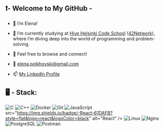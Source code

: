 ## ❗- Welcome to My GitHub -

- 🙋 I’m Elena!
- 🎒 I’m currently studying at <a href="https://www.hive.fi/en/" target="_blank">Hive Helsinki Code School</a> (<a href="https://www.42network.org" target="_blank">42Network</a>), where I’m diving deep into the world of programming and problem-solving.

- 💬 Feel free to browse and connect!
- 📧 elena.polkhovski@gmail.com
- 📫  <a href="https://fi.linkedin.com/in/elena-polkhovski-58635026">My LinkedIn Profile</a>

## 🖥️ - Stack:
![C](https://img.shields.io/badge/-C-00599C?style=flat&logo=c&logoColor=white)
![C++](https://img.shields.io/badge/-C++-00599C?style=flat&logo=cplusplus&logoColor=white)
![Docker](https://img.shields.io/badge/-Docker-2496ED?style=flat&logo=docker&logoColor=white)
![Git](https://img.shields.io/badge/-Git-F05032?style=flat&logo=git&logoColor=white)
![JavaScript](https://img.shields.io/badge/-JavaScript-F7DF1E?style=flat&logo=javascript&logoColor=black)
src="https://img.shields.io/badge/-React-61DAFB?style=flat&logo=react&logoColor=black" alt="React" />
![Linux](https://img.shields.io/badge/-Linux-FCC624?style=flat&logo=linux&logoColor=black)
![Nginx](https://img.shields.io/badge/-Nginx-009639?style=flat&logo=nginx&logoColor=white)
![PostgreSQL](https://img.shields.io/badge/-PostgreSQL-336791?style=flat&logo=postgresql&logoColor=white)
![Postman](https://img.shields.io/badge/-Postman-FF6C37?style=flat&logo=postman&logoColor=white)



<!--
**lenkras/lenkras** is a ✨ _special_ ✨ repository because its `README.md` (this file) appears on your GitHub profile.

Here are some ideas to get you started:

- 🔭 I’m currently working on ...
- 🌱 I’m currently learning ...
- 👯 I’m looking to collaborate on ...
- 🤔 I’m looking for help with ...
- 💬 Ask me about ...
- 📫 How to reach me: ...
- 😄 Pronouns: ...
- ⚡ Fun fact: ...
-->

